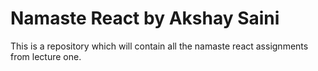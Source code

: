 # Namaste React by Akshay Saini

This is a repository which will contain all the namaste react assignments from lecture one.
